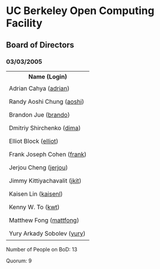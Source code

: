 
<html>
<head><title>OCF BoD For 03/03/2005</title>
<link rel="stylesheet" type="text/css" href="../css/minutes001.css">
<style type="text/css">
td { padding: .5em; }
</style>

</head>
<body>
<h1>UC Berkeley Open Computing Facility</h1>
<h2>Board of Directors</h2>
<h3>03/03/2005</h3>
<table>
<tr>
<th>Name (Login)</th>
</tr>
<tr><td>Adrian Cahya (<a href="mailto:adrian@OCF.Berkeley.edu">adrian</a>)</td></tr>
<tr><td>Randy Aoshi Chung (<a href="mailto:aoshi@OCF.Berkeley.edu">aoshi</a>)</td></tr>
<tr><td>Brandon Jue (<a href="mailto:brando@OCF.Berkeley.edu">brando</a>)</td></tr>
<tr><td>Dmitriy Shirchenko (<a href="mailto:dima@OCF.Berkeley.edu">dima</a>)</td></tr>
<tr><td>Elliot Block (<a href="mailto:elliot@OCF.Berkeley.edu">elliot</a>)</td></tr>
<tr><td>Frank Joseph Cohen (<a href="mailto:frank@OCF.Berkeley.edu">frank</a>)</td></tr>
<tr><td>Jerjou Cheng (<a href="mailto:jerjou@OCF.Berkeley.edu">jerjou</a>)</td></tr>
<tr><td>Jimmy Kittiyachavalit (<a href="mailto:jkit@OCF.Berkeley.edu">jkit</a>)</td></tr>
<tr><td>Kaisen Lin (<a href="mailto:kaisenl@OCF.Berkeley.edu">kaisenl</a>)</td></tr>
<tr><td>Kenny W. To (<a href="mailto:kwt@OCF.Berkeley.edu">kwt</a>)</td></tr>
<tr><td>Matthew Fong (<a href="mailto:mattfong@OCF.Berkeley.edu">mattfong</a>)</td></tr>
<tr><td>Yury Arkady Sobolev (<a href="mailto:yury@OCF.Berkeley.edu">yury</a>)</td></tr>

</table>

<p>Number of People on BoD: 13<br>

Quorum: 9</p>
</body></html>
